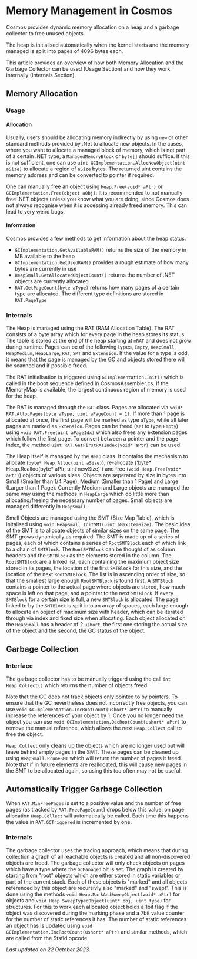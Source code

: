 # Memory Management in Cosmos

Cosmos provides dynamic memory allocation on a heap and a garbage collector to free unused objects.

The heap is initialised automatically when the kernel starts and the memory managed is split into pages of 4096 bytes each.

This article provides an overview of how both Memory Allocation and the Garbage Collector can be used (Usage Section) and how they work internally (Internals Section).

## Memory Allocation

### Usage

#### Allocation

Usually, users should be allocating memory indirectly by using `new` or other standard methods provided by .Net to allocate new objects. In the cases, where you want to allocate a managed block of memory, which is not part of a certain .NET type, a `ManagedMemoryBlock` or `byte[]` should suffice. If this is not sufficient, one can use `uint GCImplementation.AllocNewObject(uint aSize)` to allocate a region of `aSize` bytes. The returned uint contains the memory address and can be converted to pointer if required. 

One can manually free an object using `Heap.Free(void* aPtr)` or `GCImplementation.Free(object aObj)`. It is recommended to not manually free .NET objects unless you know what you are doing, since Cosmos does not always recognise when it is accessing already freed memory. This can lead to very weird bugs. 

#### Information

Cosmos provides a few methods to get information about the heap status:

 - `GCImplementation.GetAvailableRAM()` returns the size of the memory in MB available to the heap
 - `GCImplementation.GetUsedRAM()` provides a rough estimate of how many bytes are currently in use
 - `HeapSmall.GetAllocatedObjectCount()` returns the number of .NET objects are currently allocated
 - `RAT.GetPageCount(byte aType)` returns how many pages of a certain type are allocated. The different type definitions are stored in `RAT.PageType`

### Internals

The Heap is managed using the RAT (RAM Allocation Table). The RAT consists of a byte array which for every page in the heap stores its status. The table is stored at the end of the heap starting at `mRAT` and does not grow during runtime. Pages can be of the following types, `Empty`, `HeapSmall`, `HeapMedium`, `HeapLarge`, `RAT`, `SMT` and `Extension`. If the value for a type is odd, it means that the page is managed by the GC and objects stored there will be scanned and if possible freed. 

The RAT initialisation is triggered using `GCImplementation.Init()` which is called in the boot sequence defined in CosmosAssembler.cs. If the MemoryMap is available, the largest continuous region of memory is used for the heap.

The RAT is managed through the `RAT` class. Pages are allocated via `void* RAT.AllocPages(byte aType, uint aPageCount = 1)`. If more than 1 page is allocated at once, the first page will be marked as type `aType`, while all later pages are marked as `Extension`. Pages can be freed (set to type `Empty`) using `void RAT.Free(uint aPageIdx)` which also frees any extension pages which follow the first page. To convert between a pointer and the page index, the method `uint RAT.GetFirstRATIndex(void* aPtr)` can be used. 

The Heap itself is managed by the `Heap` class. It contains the mechanism to allocate (`byte* Heap.Alloc(uint aSize)`), re-allocate ('byte* Heap.Realloc(byte* aPtr, uint newSize)') and free (`void Heap.Free(void* aPtr)`) objects of various sizes. Objects are seperated by size in bytes into Small (Smaller than 1/4 Page), Medium (Smaller than 1 Page) and Large (Larger than 1 Page). Currently Medium and Large objects are managed the same way using the methods in `HeapLarge` which do little more than allocating/freeing the necessary number of pages. Small objects are managed differently in `HeapSmall`. 

Small Objects are managed using the SMT (Size Map Table), which is initalised using `void HeapSmall.InitSMT(uint aMaxItemSize)`.
The basic idea of the SMT is to allocate objects of similar sizes on the same page. The SMT grows dynamically as required.
The SMT is made up of a series of pages, each of which contains a series of `RootSMTBlock` each of which link to a chain of `SMTBlock`.
The `RootSMTBlock` can be thought of as column headers and the `SMTBlock` as the elements stored in the column.
The `RootSMTBlock` are a linked list, each containing the maximum object size stored in its pages, the location of the first `SMTBlock` for this size, and the location of the next `RootSMTBlock`.
The list is in ascending order of size, so that the smallest large enough `RootSMTBlock` is found first.
A `SMTBlock` contains a pointer to the actual page where objects are stored, how much space is left on that page, and a pointer to the next `SMTBlock`.
If every `SMTBlock` for a certain size is full, a new `SMTBlock` is allocated.
The page linked to by the `SMTBlock` is split into an array of spaces, each large enough to allocate an object of maximum size with header, which can be iterated through via index and fixed size when allocating.
Each object allocated on the `HeapSmall` has a header of 2 `ushort`, the first one storing the actual size of the object and the second, the GC status of the object.

## Garbage Collection

### Interface

The garbage collector has to be manually triggerd using the call `int Heap.Collect()` which returns the number of objects freed. 

Note that the GC does not track objects only pointed to by pointers. To ensure that the GC nevertheless does not incorrectly free objects, you can use `void GCImplementation.IncRootCount(ushort* aPtr)` to manually increase the references of your object by 1. Once you no longer need the object you can use `void GCImplementation.DecRootCount(ushort* aPtr)` to remove the manual reference, which allows the next `Heap.Collect` call to free the object. 

`Heap.Collect` only cleans up the objects which are no longer used but will leave behind empty pages in the SMT.
These pages can be cleaned up using `HeapSmall.PruneSMT` which will return the number of pages it freed.
Note that if in future elements are reallocated, this will cause new pages in the SMT to be allocated again, so using this too often may not be useful.

## Automatically Trigger Garbage Collection

When `RAT.MinFreePages` is set to a positive value and the number of free pages (as tracked by `RAT.FreePageCount`) drops below this value, on page allocation `Heap.Collect` will automatically be called. Each time this happens the value in `RAT.GCTriggered` is incremented by one.

### Internals

The garbage collector uses the tracing approach, which means that during collection a graph of all reachable objects is created and all non-discovered objects are freed. The garbage collector will only check objects on pages which have a type where the `GCManaged` bit is set. The graph is created by starting from "root" objects which are either stored in static variables or part of the current stack. Each of these objects is "marked" and all objects referenced by this object are recursivly also "marked" and "swept". This is done using the methods `void Heap.MarkAndSweepObject(void* aPtr)` for objects and `void Heap.SweepTypedObject(uint* obj, uint type)` for structures. For this to work each allocated object holds a 1bit flag if the object was discovered during the marking phase and a 7bit value counter for the number of static references it has. The number of static references an object has is updated using `void GCImplementation.IncRootCount(ushort* aPtr)` and similar methods, which are called from the Stsfld opcode.

*Last updated on 22 October 2023.*